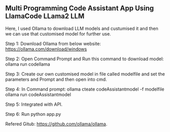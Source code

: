 ## Multi Programming Code Assistant App Using LlamaCode LLama2 LLM

Here, I used Ollama to download LLM models and custumised it and then we can use that
customised model for further use.

Step 1: Download Ollama from below website:
        https://ollama.com/download/windows

Step 2: Open Command Prompt and Run this command to download model:
        ollama run codellama

Step 3: Create our own customised model in file called modelfile and set the parameters and Prompt
        and then open into cmd.

Step 4: In Command prompt:
        ollama cteate codeAssistantmodel -f modelfile
        ollama run codeAssistantmodel

Step 5: Integrated with API.

Step 6: Run python app.py

Refered Gitub: https://github.com/ollama/ollama.



